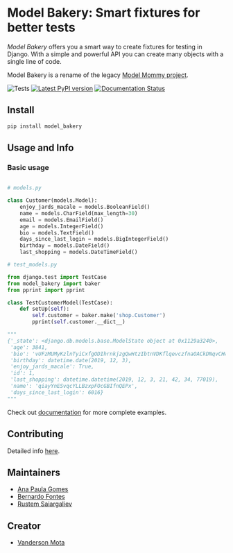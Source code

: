 # Model Bakery: Smart fixtures for better tests

*Model Bakery* offers you a smart way to create fixtures for testing in
Django.
With a simple and powerful API you can create many objects with a single
line of code.

Model Bakery is a rename of the legacy [Model Mommy project](https://pypi.org/project/model_mommy/).

![Tests](https://github.com/model-bakers/model_bakery/workflows/Tests/badge.svg)
[![Latest PyPI version](https://img.shields.io/pypi/v/model_bakery.svg)](https://pypi.python.org/pypi/model_bakery/)
[![Documentation Status](https://readthedocs.org/projects/model-bakery/badge/?version=latest)](https://model-bakery.readthedocs.io/en/latest/?badge=latest)

## Install

```bash
pip install model_bakery
```

## Usage and Info

### Basic usage

```python

# models.py

class Customer(models.Model):
    enjoy_jards_macale = models.BooleanField()
    name = models.CharField(max_length=30)
    email = models.EmailField()
    age = models.IntegerField()
    bio = models.TextField()
    days_since_last_login = models.BigIntegerField()
    birthday = models.DateField()
    last_shopping = models.DateTimeField()

# test_models.py

from django.test import TestCase
from model_bakery import baker
from pprint import pprint

class TestCustomerModel(TestCase):
    def setUp(self):
        self.customer = baker.make('shop.Customer')
        pprint(self.customer.__dict__)

"""
{'_state': <django.db.models.base.ModelState object at 0x1129a3240>,
 'age': 3841,
 'bio': 'vUFzMUMyKzlnTyiCxfgODIhrnkjzgQwHtzIbtnVDKflqevczfnaOACkDNqvCHwvtWdLwoiKrCqfppAlogSLECtMmfleeveyqefkGyTGnpbkVQTtviQVDESpXascHAluGHYEotSypSiHvHzFteKIcUebrzUVigiOacfnGdvijEPrZdSCIIBjuXZMaWLrMXyrsUCdKPLRBRYklRdtZhgtxuASXdhNGhDsrnPHrYRClhrSJSVFojMkUHBvSZhoXoCrTfHsAjenCEHvcLeCecsXwXgWJcnJPSFdOmOpiHRnhSgRF',
 'birthday': datetime.date(2019, 12, 3),
 'enjoy_jards_macale': True,
 'id': 1,
 'last_shopping': datetime.datetime(2019, 12, 3, 21, 42, 34, 77019),
 'name': 'qiayYnESvqcYLLBzxpFOcGBIfnQEPx',
 'days_since_last_login': 6016}
"""

```

Check out [documentation](<http://model-bakery.readthedocs.org/>) for more complete examples.

## Contributing

Detailed info [here](https://github.com/model-bakers/model_bakery/blob/main/CONTRIBUTING.md).

## Maintainers

  - [Ana Paula Gomes](https://github.com/anapaulagomes/)
  - [Bernardo Fontes](https://github.com/berinhard/)
  - [Rustem Saiargaliev](https://github.com/amureki/)

## Creator

  - [Vanderson Mota](https://github.com/vandersonmota/)
